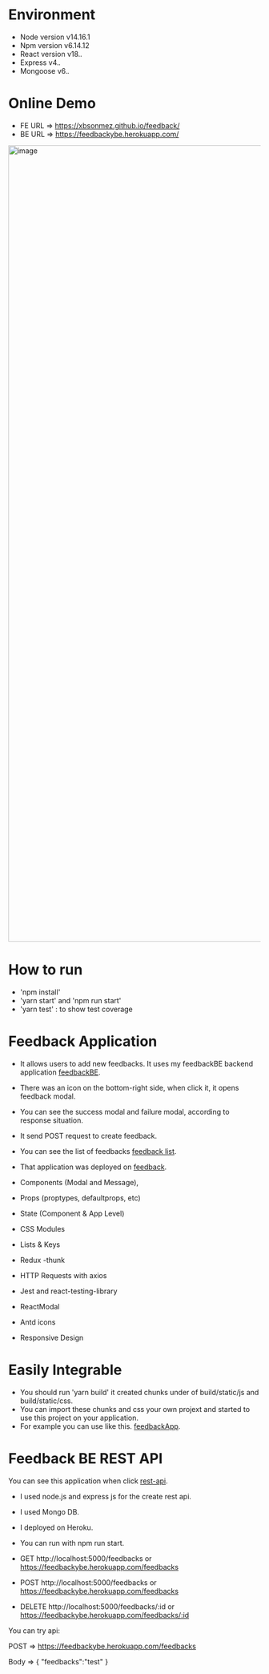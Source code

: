 # Environment
  - Node version v14.16.1
  - Npm version v6.14.12
  - React version v18.*.*
  - Express v4.*.*
  - Mongoose v6.*.*

# Online Demo

- FE URL => https://xbsonmez.github.io/feedback/
- BE URL => https://feedbackybe.herokuapp.com/

<img width="1590" alt="image" src="https://user-images.githubusercontent.com/42543196/169666304-16d34fc0-d246-4073-9415-99cfc4c03340.png">


# How to run 

  - 'npm install'
  - 'yarn start' and 'npm run start'
  - 'yarn test' : to show test coverage
  

# Feedback Application 

- It allows users to add new feedbacks. It uses my feedbackBE backend application [feedbackBE](https://github.com/xbsonmez/feedbackyBE).
- There was an icon on the bottom-right side, when click it, it opens feedback modal.
- You can see the success modal and failure modal, according to response situation.
- It send POST request to create feedback.
- You can see the list of feedbacks [feedback list](https://feedbackybe.herokuapp.com/).  
- That application was deployed on [feedback](https://xbsonmez.github.io/feedback/).   
  


- Components (Modal and Message),
- Props (proptypes, defaultprops, etc)
- State (Component & App Level)
- CSS Modules
- Lists & Keys
- Redux -thunk
- HTTP Requests with axios 
- Jest and react-testing-library
- ReactModal
- Antd icons
- Responsive Design


# Easily Integrable

 - You should run 'yarn build'  it created chunks under of build/static/js and build/static/css.
 - You can import these chunks and css your own projext and started to use this project on your application.
 - For example you can use like this. [feedbackApp](https://github.com/xbsonmez/feedback/tree/master/dist).

# Feedback BE  REST API 

You can see this application when click [rest-api](https://github.com/xbsonmez/feedbackyBE). 

- I used node.js and express js for the create rest api.
- I used Mongo DB. 
- I deployed on Heroku.


- You can run with npm run start.
- GET  http://localhost:5000/feedbacks  or https://feedbackybe.herokuapp.com/feedbacks 
- POST http://localhost:5000/feedbacks  or https://feedbackybe.herokuapp.com/feedbacks 
- DELETE http://localhost:5000/feedbacks/:id or https://feedbackybe.herokuapp.com/feedbacks/:id

You can try api:

POST => https://feedbackybe.herokuapp.com/feedbacks 

Body => 
{
    "feedbacks":"test"
}


  


